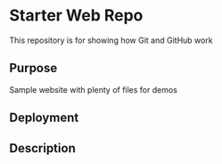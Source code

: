 # Starter Web Repo

This repository is for showing how Git and GitHub work

## Purpose

Sample website with plenty of files for demos

## Deployment

## Description